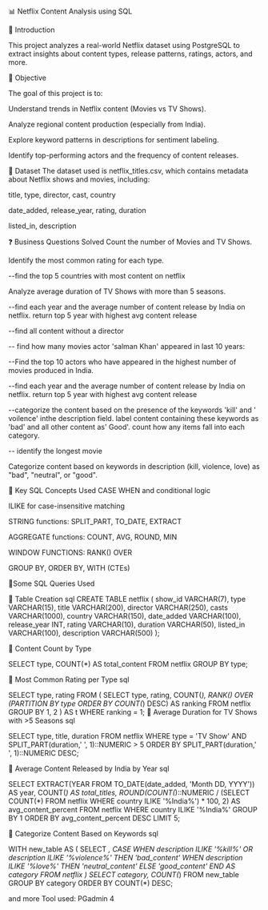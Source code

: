 📊 Netflix Content Analysis using SQL

👋 Introduction

This project analyzes a real-world Netflix dataset using PostgreSQL to extract insights about content types, release patterns, ratings, actors, and more.

🎯 Objective

The goal of this project is to:

Understand trends in Netflix content (Movies vs TV Shows).

Analyze regional content production (especially from India).

Explore keyword patterns in descriptions for sentiment labeling.

Identify top-performing actors and the frequency of content releases.

🧩 Dataset
The dataset used is netflix_titles.csv, which contains metadata about Netflix shows and movies, including:

title, type, director, cast, country

date_added, release_year, rating, duration

listed_in, description

❓ Business Questions Solved
Count the number of Movies and TV Shows.

Identify the most common rating for each type.

--find the top 5 countries with most content on netflix

Analyze average duration of TV Shows with more than 5 seasons.

--find each year and the average number of content release by India on netflix. return top 5 year with highest avg content release

--find all content without a director

-- find how many movies actor 'salman Khan' appeared in last 10 years:

--Find the top 10 actors who have appeared in the highest number of movies produced in India.

--find each year and the average number of content release by India on netflix. return top 5 year with
highest avg content release

--categorize the content based on the presence of the keywords 'kill' and ' voilence' inthe description field.
label content containing these keywords as 'bad' and all other content as' Good'. count how
any items fall into each category.

-- identify the longest movie

Categorize content based on keywords in description (kill, violence, love) as "bad", "neutral", or "good".

🧠 Key SQL Concepts Used
CASE WHEN and conditional logic

ILIKE for case-insensitive matching

STRING functions: SPLIT_PART, TO_DATE, EXTRACT

AGGREGATE functions: COUNT, AVG, ROUND, MIN

WINDOW FUNCTIONS: RANK() OVER

GROUP BY, ORDER BY, WITH (CTEs)

🧾Some SQL Queries Used

🔹 Table Creation
sql
CREATE TABLE netflix (
  show_id VARCHAR(7), type VARCHAR(15),
  title VARCHAR(200), director VARCHAR(250),
  casts VARCHAR(1000), country VARCHAR(150),
  date_added VARCHAR(100), release_year INT,
  rating VARCHAR(10), duration VARCHAR(50),
  listed_in VARCHAR(100), description VARCHAR(500)
);


🔹 Content Count by Type

SELECT type, COUNT(*) AS total_content
FROM netflix
GROUP BY type;

🔹 Most Common Rating per Type
sql

SELECT type, rating
FROM (
  SELECT type, rating, COUNT(*), RANK() OVER (PARTITION BY type ORDER BY COUNT(*) DESC) AS ranking
  FROM netflix
  GROUP BY 1, 2
) AS t
WHERE ranking = 1;
🔹 Average Duration for TV Shows with >5 Seasons
sql

SELECT type, title, duration
FROM netflix
WHERE type = 'TV Show' AND SPLIT_PART(duration,' ', 1)::NUMERIC > 5
ORDER BY SPLIT_PART(duration,' ', 1)::NUMERIC DESC;

🔹 Average Content Released by India by Year
sql

SELECT 
  EXTRACT(YEAR FROM TO_DATE(date_added, 'Month DD, YYYY')) AS year,
  COUNT(*) AS total_titles,
  ROUND(COUNT(*)::NUMERIC / (SELECT COUNT(*) FROM netflix WHERE country ILIKE '%India%') * 100, 2) AS avg_content_percent
FROM netflix
WHERE country ILIKE '%India%'
GROUP BY 1
ORDER BY avg_content_percent DESC
LIMIT 5;

🔹 Categorize Content Based on Keywords
sql

WITH new_table AS (
  SELECT *,
    CASE 
      WHEN description ILIKE '%kill%' OR description ILIKE '%violence%' THEN 'bad_content'
      WHEN description ILIKE '%love%' THEN 'neutral_content'
      ELSE 'good_content'
    END AS category
  FROM netflix
)
SELECT category, COUNT(*)
FROM new_table
GROUP BY category
ORDER BY COUNT(*) DESC;

and more 
Tool used: PGadmin 4
